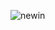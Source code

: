 ![newin](https://github.com/AmandaCylleno/NEW-IN/assets/145169742/a2760b9f-bea8-4847-8f19-52daacca0aee)
